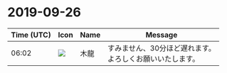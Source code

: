 # 2019-09-26

|Time (UTC)|Icon|Name|Message|
|---|---|---|---|
|06:02|![](https://secure.gravatar.com/avatar/14456b2c02c5c21da5c9e65d9839c8e2.jpg?s=72&d=https%3A%2F%2Fa.slack-edge.com%2Fdf10d%2Fimg%2Favatars%2Fava_0017-72.png)|木龍|すみません、30分ほど遅れます。<br>よろしくお願いいたします。|
